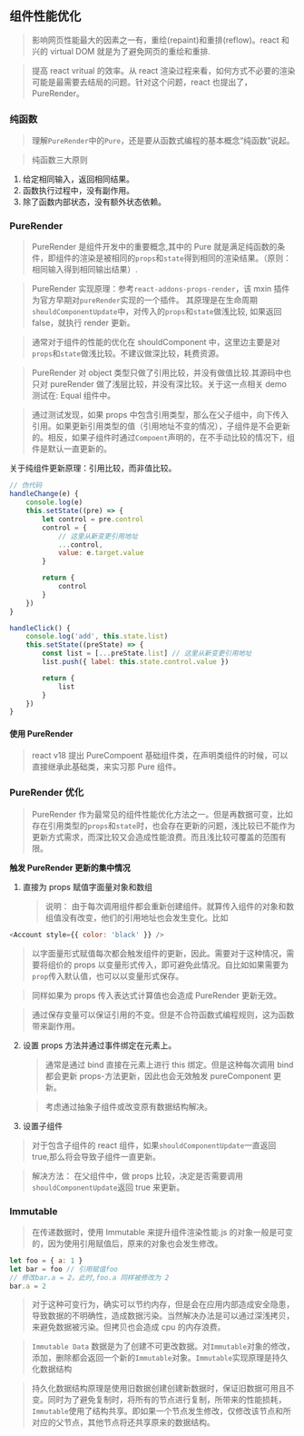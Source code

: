 ## 组件性能优化

> 影响网页性能最大的因素之一有，重绘(repaint)和重排(reflow)。react 和兴的 virtual DOM 就是为了避免网页的重绘和重排.

> 提高 react vritual 的效率。从 react 渲染过程来看，如何方式不必要的渲染可能是最需要去结局的问题。针对这个问题，react 也提出了，PureRender。

### 纯函数

> 理解`PureRender`中的`Pure`，还是要从函数式编程的基本概念“纯函数”说起。

> 纯函数三大原则

1. 给定相同输入，返回相同结果。
2. 函数执行过程中，没有副作用。
3. 除了函数内部状态，没有额外状态依赖。

### PureRender

> PureRender 是组件开发中的重要概念,其中的 Pure 就是满足纯函数的条件，即组件的渲染是被相同的`props`和`state`得到相同的渲染结果。（原则：相同输入得到相同输出结果）.

> PureRender 实现原理：参考`react-addons-props-render`，该 mxin 插件为官方早期对`pureRender`实现的一个插件。 其原理是在生命周期`shouldComponentUpdate`中，对传入的`props`和`state`做浅比较, 如果返回 false，就执行 render 更新。

> 通常对于组件的性能的优化在 shouldComponent 中，这里边主要是对`props`和`state`做浅比较。不建议做深比较，耗费资源。

> PureRender 对 object 类型只做了引用比较，并没有做值比较.其源码中也只对 pureRender 做了浅层比较，并没有深比较。关于这一点相关 demo 测试在: Equal 组件中。

> 通过测试发现，如果 props 中包含引用类型，那么在父子组中，向下传入引用。如果更新引用类型的值（引用地址不变的情况），子组件是不会更新的。相反，如果子组件时通过`Compoent`声明的，在不手动比较的情况下，组件是默认一直更新的。

关于纯组件更新原理：引用比较，而非值比较。

```js
// 伪代码
handleChange(e) {
    console.log(e)
    this.setState((pre) => {
        let control = pre.control
        control = {
            // 这里从新变更引用地址
            ...control,
            value: e.target.value
        }

        return {
            control
        }
    })
}

handleClick() {
    console.log('add', this.state.list)
    this.setState((preState) => {
        const list = [...preState.list] // 这里从新变更引用地址
        list.push({ label: this.state.control.value })

        return {
            list
        }
    })
}

```

#### 使用 PureRender

> react v18 提出 PureCompoent 基础组件类，在声明类组件的时候，可以直接继承此基础类，来实习那 Pure 组件。

### PureRender 优化

> PureRender 作为最常见的组件性能优化方法之一。但是再数据可变，比如存在引用类型的`props`和`state`时，也会存在更新的问题，浅比较已不能作为更新方式需求，而深比较又会造成性能浪费。而且浅比较可覆盖的范围有限。

**触发 PureRender 更新的集中情况**

1. 直接为 props 赋值字面量对象和数组
    > 说明： 由于每次调用组件都会重新创建组件。就算传入组件的对象和数组值没有改变，他们的引用地址也会发生变化。比如

```js
<Account style={{ color: 'black' }} />
```

> 以字面量形式赋值每次都会触发组件的更新，因此。需要对于这种情况，需要将组价的 props 以变量形式传入，即可避免此情况。自比如如果需要为`prop`传入默认值，也可以以变量形式保存。

> 同样如果为 props 传入表达式计算值也会造成 PureRender 更新无效。

> 通过保存变量可以保证引用的不变。但是不合符函数式编程规则，这为函数带来副作用。

2. 设置 props 方法并通过事件绑定在元素上。

    > 通常是通过 bind 直接在元素上进行 this 绑定。但是这种每次调用 bind 都会更新 props-方法更新，因此也会无效触发 pureComponent 更新。

    > 考虑通过抽象子组件或改变原有数据结构解决。

3. 设置子组件

> 对于包含子组件的 react 组件，如果`shouldComponentUpdate`一直返回 true,那么将会导致子组件一直更新。

> 解决方法： 在父组件中，做 props 比较，决定是否需要调用`shouldComponentUpdate`返回 true 来更新。

### Immutable

> 在传递数据时，使用 Immutable 来提升组件渲染性能.js 的对象一般是可变的，因为使用引用赋值后，原来的对象也会发生修改。

```js
let foo = { a: 1 }
let bar = foo // 引用赋值foo
// 修改bar.a = 2。此时,foo.a 同样被修改为 2
bar.a = 2
```

> 对于这种可变行为，确实可以节约内存，但是会在应用内部造成安全隐患，导致数据的不明确性，造成数据污染。当然解决办法是可以通过深浅拷贝，来避免数据被污染。但拷贝也会造成 cpu 的内存浪费。

> `Immutable Data` 数据是为了创建不可更改数据。对`Immutable`对象的修改，添加，删除都会返回一个新的`Immutable`对象。`Immutable`实现原理是持久化数据结构

> 持久化数据结构原理是使用旧数据创建创建新数据时，保证旧数据可用且不变。同时为了避免复制时，将所有的节点进行复制，所带来的性能损耗，`Immutable`使用了结构共享。即如果一个节点发生修改，仅修改该节点和所对应的父节点，其他节点将还共享原来的数据结构。
